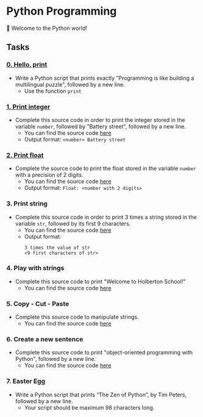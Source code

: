 # Python Programming

:snake: Welcome to the Python world!

## Tasks

### [0. Hello, print](https://github.com/WennieL/holbertonschool-higher_level_programming/blob/master/python-hello_world/2-print.py)
- Write a Python script that prints exactly "Programming is like building a multilingual puzzle", followed by a new line.
  - Use the function `print`

### [1. Print integer](https://github.com/WennieL/holbertonschool-higher_level_programming/blob/master/python-hello_world/3-print_number.py)
- Complete this source code in order to print the integer stored in the variable `number`, followed by "Battery street", followed by a new line.
  - You can find the source code [here](https://github.com/hs-hq/0x00.py/blob/main/3-print_number.py)
  - Output format: `<number> Battery street`

### [2. Print float]()
- Complete the source code to print the float stored in the variable `number` with a precision of 2 digits.
  - You can find the source code [here](https://github.com/hs-hq/0x00.py/blob/main/4-print_float.py)
  - Output format: `Float: <number with 2 digits>`

### 3. Print string
- Complete this source code in order to print 3 times a string stored in the variable `str`, followed by its first 9 characters.
  - You can find the source code [here](link-to-source-code)
  - Output format: 
    ```
    3 times the value of str
    <9 first characters of str>
    ```

### 4. Play with strings
- Complete this source code to print "Welcome to Holberton School!"
  - You can find the source code [here](link-to-source-code)

### 5. Copy - Cut - Paste
- Complete this source code to manipulate strings.
  - You can find the source code [here](link-to-source-code)

### 6. Create a new sentence
- Complete this source code to print "object-oriented programming with Python", followed by a new line.
  - You can find the source code [here](link-to-source-code)

### 7. Easter Egg
- Write a Python script that prints “The Zen of Python”, by Tim Peters, followed by a new line.
  - Your script should be maximum 98 characters long.

